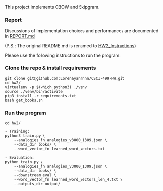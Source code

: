 This project implements CBOW and Skipgram.

### Report
Discussions of implementation choices and performances are documented in [REPORT.md](REPORT.md)

(P.S.: The original README.md is renamed to [HW2_Instructions](HW2_Instructions.md))

Please use the following instructions to run the program:
### Clone the repo & install requirements
```
git clone git@github.com:Lorenayannnnn/CSCI-499-HW.git
cd hw2/
virtualenv -p $(which python3) ./venv
source ./venv/bin/activate
pip3 install -r requirements.txt
bash get_books.sh
```

### Run the program
```
cd hw2/

- Training:
python3 train.py \
    --analogies_fn analogies_v3000_1309.json \
    --data_dir books/ \
    --word_vector_fn learned_word_vectors.txt

- Evaluation:
python train.py \
    --analogies_fn analogies_v3000_1309.json \
    --data_dir books/ \
    --downstream_eval \
    --word_vector_fn learned_word_vectors_len_4.txt \
    --outputs_dir output/
```